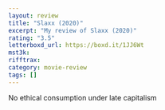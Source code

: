 ```yaml
---
layout: review
title: "Slaxx (2020)"
excerpt: "My review of Slaxx (2020)"
rating: "3.5"
letterboxd_url: https://boxd.it/1JJ6Wt
mst3k:
rifftrax:
category: movie-review
tags: []
---
```


No ethical consumption under late capitalism
